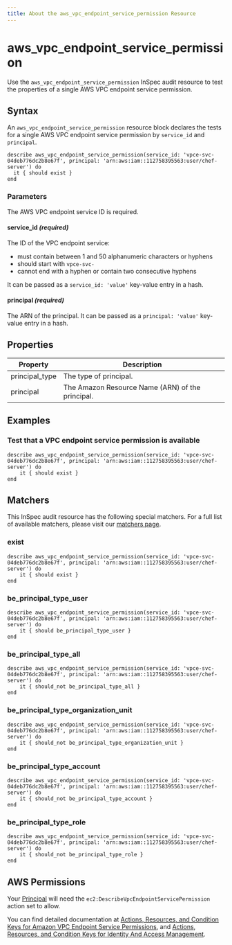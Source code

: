 ```yaml
---
title: About the aws_vpc_endpoint_service_permission Resource
---
```


# aws_vpc_endpoint_service_permission

Use the `aws_vpc_endpoint_service_permission` InSpec audit resource to test the properties of a single AWS VPC endpoint service permission.

## Syntax

An `aws_vpc_endpoint_service_permission` resource block declares the tests for a single AWS VPC endpoint service permission by `service_id` and `principal`.

    describe aws_vpc_endpoint_service_permission(service_id: 'vpce-svc-04deb776dc2b8e67f', principal: 'arn:aws:iam::112758395563:user/chef-server') do
      it { should exist }
    end

### Parameters

The AWS VPC endpoint service ID is required.

#### service\_id _(required)_

The ID of the VPC endpoint service:

- must contain between 1 and 50 alphanumeric characters or hyphens
- should start with `vpce-svc-`
- cannot end with a hyphen or contain two consecutive hyphens

It can be passed as a `service_id: 'value'` key-value entry in a hash.

#### principal _(required)_
The ARN of the principal.
It can be passed as a `principal: 'value'` key-value entry in a hash.

## Properties

|Property        | Description |
| ---            | ---         |
| principal_type | The type of principal. |
| principal      | The Amazon Resource Name (ARN) of the principal. |

## Examples

### Test that a VPC endpoint service permission is available

    describe aws_vpc_endpoint_service_permission(service_id: 'vpce-svc-04deb776dc2b8e67f', principal: 'arn:aws:iam::112758395563:user/chef-server') do
        it { should exist }
    end

## Matchers

This InSpec audit resource has the following special matchers. For a full list of available matchers, please visit our [matchers page](https://www.inspec.io/docs/reference/matchers/).


### exist

    describe aws_vpc_endpoint_service_permission(service_id: 'vpce-svc-04deb776dc2b8e67f', principal: 'arn:aws:iam::112758395563:user/chef-server') do
        it { should exist }
    end

### be_principal_type_user

    describe aws_vpc_endpoint_service_permission(service_id: 'vpce-svc-04deb776dc2b8e67f', principal: 'arn:aws:iam::112758395563:user/chef-server') do
        it { should be_principal_type_user }
    end

### be_principal_type_all

    describe aws_vpc_endpoint_service_permission(service_id: 'vpce-svc-04deb776dc2b8e67f', principal: 'arn:aws:iam::112758395563:user/chef-server') do
        it { should_not be_principal_type_all }
    end

### be_principal_type_organization_unit

    describe aws_vpc_endpoint_service_permission(service_id: 'vpce-svc-04deb776dc2b8e67f', principal: 'arn:aws:iam::112758395563:user/chef-server') do
        it { should_not be_principal_type_organization_unit }
    end

### be_principal_type_account

    describe aws_vpc_endpoint_service_permission(service_id: 'vpce-svc-04deb776dc2b8e67f', principal: 'arn:aws:iam::112758395563:user/chef-server') do
        it { should_not be_principal_type_account }
    end

### be_principal_type_role

    describe aws_vpc_endpoint_service_permission(service_id: 'vpce-svc-04deb776dc2b8e67f', principal: 'arn:aws:iam::112758395563:user/chef-server') do
        it { should_not be_principal_type_role }
    end

## AWS Permissions

Your [Principal](https://docs.aws.amazon.com/IAM/latest/UserGuide/intro-structure.html#intro-structure-principal) will need the `ec2:DescribeVpcEndpointServicePermission` action set to allow.

You can find detailed documentation at [Actions, Resources, and Condition Keys for Amazon VPC Endpoint Service Permissions](https://docs.aws.amazon.com/AWSEC2/latest/APIReference/API_DescribeVpcEndpointServicePermissions.html), and [Actions, Resources, and Condition Keys for Identity And Access Management](https://docs.aws.amazon.com/IAM/latest/UserGuide/list_identityandaccessmanagement.html).
